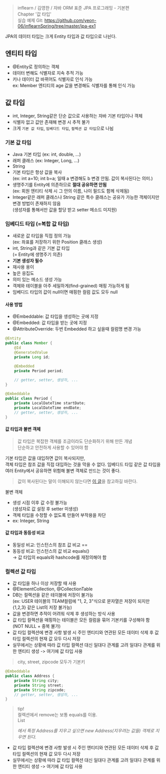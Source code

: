> inflearn / 김영한 / 자바 ORM 표준 JPA 프로그래밍 - 기본편  
> Chapter '값 타입'  
> 실습 예제 Git: https://github.com/yeon-06/inflearnSpring/tree/master/jpa-ex1


JPA의 데이터 타입는 크게 Entity 타입과 값 타입으로 나뉜다.

## 엔티티 타입
- @Entity로 정의하는 객체
- 데이터 변해도 식별자로 지속 추적 가능
- 키나 데이터 값 바뀌어도 식별자로 인식 가능  
  ex: Member 엔티티의 age 값을 변경해도 식별자를 통해 인식 가능

## 값 타입
- int, Integer, String같은 단순 값으로 사용하는 자바 기본 타입이나 객체
- 식별자 없고 값만 존재해 변경 시 추적 불가
- 크게 `기본 값 타입`, `임베디드 타입`, `컬렉션 값 타입`으로 나뉨

### 기본 값 타입
- Java 기본 타입 (ex: int, double, ...)
- 래퍼 클래스 (ex: Integer, Long, ...)
- String
- 기본 타입은 항상 값을 복사  
  (ex: int a=10; int b=a; 일때 a 변경해도 b 변경 안됨. 값이 복사된다는 의미.)
- 생명주기를 Entity에 의존하므로 **절대 공유하면 안됨**  
  (ex: 회원 엔티티 삭제 시 그 안의 이름, 나이 필드도 함께 삭제됨)
- Integer같은 래퍼 클래스나 String 같은 특수 클래스는 공유가 가능한 객체이지만 변경 방법이 존재하지 않음  
  (생성자를 통해서만 값을 할당 받고 setter 메소드 미지원)

### 임베디드 타입 (=복합 값 타입)
- 새로운 값 타입을 직접 정의 가능  
  (ex: 좌표를 저장하기 위한 Position 클래스 생성)
- int, String과 같은 기본 값 타입  
  (= Entity에 생명주기 의존)
- **기본 생성자 필수**
- 재사용 용이
- 높은 응집도
- 의미 있는 메소드 생성 가능
- 객체와 테이블을 아주 세밀하게(find-grained) 매핑 가능하게 됨
- 임베디드 타입의 값이 null이면 매핑한 컬럼 값도 모두 null

#### 사용 방법
- @Embeddable: 값 타입을 생성하는 곳에 지정
- @Embedded: 값 타입을 받는 곳에 지정
- @AttributeOverride: 두번 Embedded 하고 싶을때 컬럼명 변경 가능

```java
@Entity
public class Member {
    @Id
    @GeneratedValue
    private Long id;

    @Embedded
    private Period period;
    
    // getter, setter, 생성자, ...
}
```

```java
@Embeddable
public class Period {
    private LocalDateTime startDate;
    private LocalDateTime endDate;
    // getter, setter, 생성자, ...
}
```

#### 값 타입과 불변 객체
> 값 타입은 복잡한 객체를 조금이라도 단순화하기 위해 만든 개념  
> 단순하고 안전하게 사용할 수 있어야 함

기본 타입은 값을 대입하면 값이 복사되지만,  
객체 타입은 참조 값을 직접 대입하는 것을 막을 수 없다.
임베디드 타입 같은 값 타입을 여러 Entity에서 공유하면 위험해 불변 객체로 만드는 것이 좋다.

> 값이 복사된다는 말이 이해되지 않는다면 [이 글](https://yeonyeon.tistory.com/122)을 참고하길 바란다.

불변 객체
- 생성 시점 이후 값 수정 불가능  
  (생성자로 값 설정 후 setter 미생성)
- 객체 타입을 수정할 수 없도록 만들어 부작용을 차단
- ex: Integer, String

#### 값 타입과 동등성 비교
- 동일성 비교: 인스턴스의 참조 값 비교 ==
- 동등성 비교: 인스턴스의 값 비교 equals()  
  -> 값 타입의 equals와 hashcode를 재정의해야 함

### 컬렉션 값 타입
- 값 타입을 하나 이상 저장할 때 사용
- @ElementCollection, @CollectionTable
- DB는 컬렉션을 같은 테이블에 저장이 불가능  
  (ex: USER 테이블의 TEAM컬럼에 "1, 2, 3"식으로 문자열은 저장이 되지만 {1,2,3} 같은 List의 저장 불가능)
- 값을 변경하면 추적이 어려워 삭제 후 생성하는 방식 사용
- 값 타입 컬렉션을 매핑하는 테이블은 모든 컬럼을 묶어 기본키를 구성해야 함  
  (NOT NULL + 중복 불가)
- 값 타입 컬렉션에 변경 사항 발생 시 주인 엔티티와 연관된 모든 데이터 삭제 후 값 타입 컬렉션의 현재 값 모두 다시 저장
- 실무에서는 상황에 따라 값 타입 컬렉션 대신 일대다 관계를 고려
  일대다 관계를 위한 엔티티 생성 -> 여기에 값 타입 사용  

> city, street, zipcode 모두가 기본키
```java
@Embeddable
public class Address {
    private String city;
    private String street;
    private String zipcode;
    // getter, setter, 생성자, ...
}
```

> tip!  
> 컬렉션에서 remove는 보통 equals를 이용.  
> List<Address>에서 특정 Address를 지우고 싶으면 new Address(지우려는 값들) 객체로 지우면 된다.

- 값 타입 컬렉션에 변경 사항 발생 시 주인 엔티티와 연관된 모든 데이터 삭제 후 값 타입 컬렉션의 현재 값 모두 다시 저장
- 실무에서는 상황에 따라 값 타입 컬렉션 대신 일대다 관계를 고려
  일대다 관계를 위한 엔티티 생성 -> 여기에 값 타입 사용
